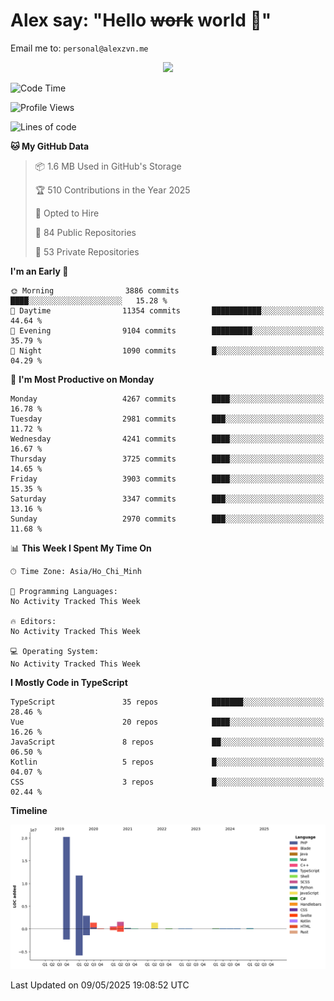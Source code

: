 # Alex say: "Hello ~~work~~ world 🐾"
Email me to: `personal@alexzvn.me`


<p align=center>
  <a href="https://skillicons.dev">
    <img src="https://skillicons.dev/icons?i=ts,js,php,nodejs,bun,vue,nuxt,react,svelte,tauri,laravel,rust,mongodb,docker,electron,redis,rabbitmq,tailwind,git,cloudflare,elysia,mysql,nginx,rollupjs,sentry,ubuntu,yarn,html,css,vite" />
  </a>
</p>

<!--START_SECTION:waka-->
![Code Time](http://img.shields.io/badge/Code%20Time-1%2C066%20hrs%2055%20mins-blue)

![Profile Views](http://img.shields.io/badge/Profile%20Views-0-blue)

![Lines of code](https://img.shields.io/badge/From%20Hello%20World%20I%27ve%20Written-40.7%20million%20lines%20of%20code-blue)

**🐱 My GitHub Data** 

> 📦 1.6 MB Used in GitHub's Storage 
 > 
> 🏆 510 Contributions in the Year 2025
 > 
> 💼 Opted to Hire
 > 
> 📜 84 Public Repositories 
 > 
> 🔑 53 Private Repositories 
 > 
**I'm an Early 🐤** 

```text
🌞 Morning                3886 commits        ████░░░░░░░░░░░░░░░░░░░░░   15.28 % 
🌆 Daytime                11354 commits       ███████████░░░░░░░░░░░░░░   44.64 % 
🌃 Evening                9104 commits        █████████░░░░░░░░░░░░░░░░   35.79 % 
🌙 Night                  1090 commits        █░░░░░░░░░░░░░░░░░░░░░░░░   04.29 % 
```
📅 **I'm Most Productive on Monday** 

```text
Monday                   4267 commits        ████░░░░░░░░░░░░░░░░░░░░░   16.78 % 
Tuesday                  2981 commits        ███░░░░░░░░░░░░░░░░░░░░░░   11.72 % 
Wednesday                4241 commits        ████░░░░░░░░░░░░░░░░░░░░░   16.67 % 
Thursday                 3725 commits        ████░░░░░░░░░░░░░░░░░░░░░   14.65 % 
Friday                   3903 commits        ████░░░░░░░░░░░░░░░░░░░░░   15.35 % 
Saturday                 3347 commits        ███░░░░░░░░░░░░░░░░░░░░░░   13.16 % 
Sunday                   2970 commits        ███░░░░░░░░░░░░░░░░░░░░░░   11.68 % 
```


📊 **This Week I Spent My Time On** 

```text
🕑︎ Time Zone: Asia/Ho_Chi_Minh

💬 Programming Languages: 
No Activity Tracked This Week

🔥 Editors: 
No Activity Tracked This Week

💻 Operating System: 
No Activity Tracked This Week
```

**I Mostly Code in TypeScript** 

```text
TypeScript               35 repos            ███████░░░░░░░░░░░░░░░░░░   28.46 % 
Vue                      20 repos            ████░░░░░░░░░░░░░░░░░░░░░   16.26 % 
JavaScript               8 repos             ██░░░░░░░░░░░░░░░░░░░░░░░   06.50 % 
Kotlin                   5 repos             █░░░░░░░░░░░░░░░░░░░░░░░░   04.07 % 
CSS                      3 repos             █░░░░░░░░░░░░░░░░░░░░░░░░   02.44 % 
```



**Timeline**

![Lines of Code chart](https://raw.githubusercontent.com/alexzvn/alexzvn/main/assets/bar_graph.png)


 Last Updated on 09/05/2025 19:08:52 UTC
<!--END_SECTION:waka-->
